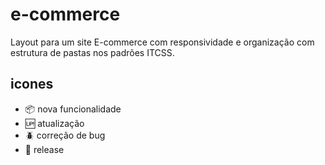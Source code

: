 # e-commerce
Layout para um site E-commerce com responsividade e organização com estrutura de pastas nos padrões ITCSS. 

## icones
- :package: nova funcionalidade
- :up: atualização
- :beetle: correção de bug
- :checkered_flag: release